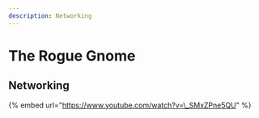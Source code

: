 ```yaml
---
description: Networking
---
```


# The Rogue Gnome

## Networking

{% embed url="https://www.youtube.com/watch?v=\_SMxZPne5QU" %}



